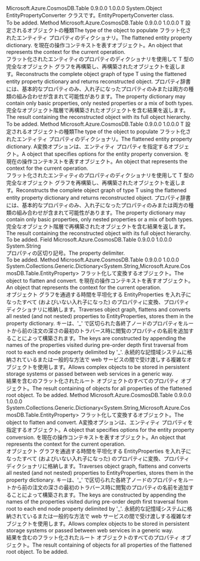 <Type Name="EntityPropertyConverter" FullName="Microsoft.Azure.CosmosDB.Table.EntityPropertyConverter">
  <TypeSignature Language="C#" Value="public static class EntityPropertyConverter" />
  <TypeSignature Language="ILAsm" Value=".class public auto ansi abstract sealed beforefieldinit EntityPropertyConverter extends System.Object" />
  <TypeSignature Language="DocId" Value="T:Microsoft.Azure.CosmosDB.Table.EntityPropertyConverter" />
  <TypeSignature Language="VB.NET" Value="Public Class EntityPropertyConverter" />
  <TypeSignature Language="F#" Value="type EntityPropertyConverter = class" />
  <AssemblyInfo>
    <AssemblyName>Microsoft.Azure.CosmosDB.Table</AssemblyName>
    <AssemblyVersion>0.9.0.0</AssemblyVersion>
    <AssemblyVersion>1.0.0.0</AssemblyVersion>
  </AssemblyInfo>
  <Base>
    <BaseTypeName>System.Object</BaseTypeName>
  </Base>
  <Interfaces />
  <Docs>
    <summary>
            <span data-ttu-id="870d8-101">EntityPropertyConverter クラスです。</span><span class="sxs-lookup"><span data-stu-id="870d8-101">EntityPropertyConverter class.</span></span>
            </summary>
    <remarks>To be added.</remarks>
  </Docs>
  <Members>
    <Member MemberName="ConvertBack&lt;T&gt;">
      <MemberSignature Language="C#" Value="public static T ConvertBack&lt;T&gt; (System.Collections.Generic.IDictionary&lt;string,Microsoft.Azure.CosmosDB.Table.EntityProperty&gt; flattenedEntityProperties, Microsoft.Azure.Storage.OperationContext operationContext);" />
      <MemberSignature Language="ILAsm" Value=".method public static hidebysig !!T ConvertBack&lt;T&gt;(class System.Collections.Generic.IDictionary`2&lt;string, class Microsoft.Azure.CosmosDB.Table.EntityProperty&gt; flattenedEntityProperties, class Microsoft.Azure.Storage.OperationContext operationContext) cil managed" />
      <MemberSignature Language="DocId" Value="M:Microsoft.Azure.CosmosDB.Table.EntityPropertyConverter.ConvertBack``1(System.Collections.Generic.IDictionary{System.String,Microsoft.Azure.CosmosDB.Table.EntityProperty},Microsoft.Azure.Storage.OperationContext)" />
      <MemberSignature Language="F#" Value="static member ConvertBack : System.Collections.Generic.IDictionary&lt;string, Microsoft.Azure.CosmosDB.Table.EntityProperty&gt; * Microsoft.Azure.Storage.OperationContext -&gt; 'T" Usage="Microsoft.Azure.CosmosDB.Table.EntityPropertyConverter.ConvertBack (flattenedEntityProperties, operationContext)" />
      <MemberType>Method</MemberType>
      <AssemblyInfo>
        <AssemblyName>Microsoft.Azure.CosmosDB.Table</AssemblyName>
        <AssemblyVersion>0.9.0.0</AssemblyVersion>
        <AssemblyVersion>1.0.0.0</AssemblyVersion>
      </AssemblyInfo>
      <ReturnValue>
        <ReturnType>T</ReturnType>
      </ReturnValue>
      <TypeParameters>
        <TypeParameter Name="T" />
      </TypeParameters>
      <Parameters>
        <Parameter Name="flattenedEntityProperties" Type="System.Collections.Generic.IDictionary&lt;System.String,Microsoft.Azure.CosmosDB.Table.EntityProperty&gt;" />
        <Parameter Name="operationContext" Type="Microsoft.Azure.Storage.OperationContext" />
      </Parameters>
      <Docs>
        <typeparam name="T"><span data-ttu-id="870d8-102">設定されるオブジェクトの種類</span><span class="sxs-lookup"><span data-stu-id="870d8-102">The type of the object to populate</span></span></typeparam>
        <param name="flattenedEntityProperties"><span data-ttu-id="870d8-103">フラット化されたエンティティ プロパティのディクショナリ。</span><span class="sxs-lookup"><span data-stu-id="870d8-103">The flattened entity property dictionary.</span></span></param>
        <param name="operationContext"><span data-ttu-id="870d8-104"><see cref="T:Microsoft.Azure.Storage.OperationContext" />を現在の操作コンテキストを表すオブジェクト。</span><span class="sxs-lookup"><span data-stu-id="870d8-104">An <see cref="T:Microsoft.Azure.Storage.OperationContext" /> object that represents the context for the current operation.</span></span></param>
        <summary>
            <span data-ttu-id="870d8-105">フラット化されたエンティティのプロパティのディクショナリを使用して T 型の完全なオブジェクト グラフを再構築し、再構築されたオブジェクトを返します。</span><span class="sxs-lookup"><span data-stu-id="870d8-105">Reconstructs the complete object graph of type T using the flattened entity property dictionary and returns reconstructed object.</span></span>
            <span data-ttu-id="870d8-106">プロパティ辞書には、基本的なプロパティのみ、入れ子になったプロパティのみまたは両方の種類の組み合わせが含まれて可能性があります。</span><span class="sxs-lookup"><span data-stu-id="870d8-106">The property dictionary may contain only basic properties, only nested properties or a mix of both types.</span></span>
            </summary>
        <returns><span data-ttu-id="870d8-107">完全なオブジェクト階層で再構築されたオブジェクトを含む結果を返します。</span><span class="sxs-lookup"><span data-stu-id="870d8-107">The result containing the reconstructed object with its full object hierarchy.</span></span></returns>
        <remarks>To be added.</remarks>
      </Docs>
    </Member>
    <Member MemberName="ConvertBack&lt;T&gt;">
      <MemberSignature Language="C#" Value="public static T ConvertBack&lt;T&gt; (System.Collections.Generic.IDictionary&lt;string,Microsoft.Azure.CosmosDB.Table.EntityProperty&gt; flattenedEntityProperties, Microsoft.Azure.CosmosDB.Table.EntityPropertyConverterOptions entityPropertyConverterOptions, Microsoft.Azure.Storage.OperationContext operationContext);" />
      <MemberSignature Language="ILAsm" Value=".method public static hidebysig !!T ConvertBack&lt;T&gt;(class System.Collections.Generic.IDictionary`2&lt;string, class Microsoft.Azure.CosmosDB.Table.EntityProperty&gt; flattenedEntityProperties, class Microsoft.Azure.CosmosDB.Table.EntityPropertyConverterOptions entityPropertyConverterOptions, class Microsoft.Azure.Storage.OperationContext operationContext) cil managed" />
      <MemberSignature Language="DocId" Value="M:Microsoft.Azure.CosmosDB.Table.EntityPropertyConverter.ConvertBack``1(System.Collections.Generic.IDictionary{System.String,Microsoft.Azure.CosmosDB.Table.EntityProperty},Microsoft.Azure.CosmosDB.Table.EntityPropertyConverterOptions,Microsoft.Azure.Storage.OperationContext)" />
      <MemberSignature Language="F#" Value="static member ConvertBack : System.Collections.Generic.IDictionary&lt;string, Microsoft.Azure.CosmosDB.Table.EntityProperty&gt; * Microsoft.Azure.CosmosDB.Table.EntityPropertyConverterOptions * Microsoft.Azure.Storage.OperationContext -&gt; 'T" Usage="Microsoft.Azure.CosmosDB.Table.EntityPropertyConverter.ConvertBack (flattenedEntityProperties, entityPropertyConverterOptions, operationContext)" />
      <MemberType>Method</MemberType>
      <AssemblyInfo>
        <AssemblyName>Microsoft.Azure.CosmosDB.Table</AssemblyName>
        <AssemblyVersion>0.9.0.0</AssemblyVersion>
        <AssemblyVersion>1.0.0.0</AssemblyVersion>
      </AssemblyInfo>
      <ReturnValue>
        <ReturnType>T</ReturnType>
      </ReturnValue>
      <TypeParameters>
        <TypeParameter Name="T" />
      </TypeParameters>
      <Parameters>
        <Parameter Name="flattenedEntityProperties" Type="System.Collections.Generic.IDictionary&lt;System.String,Microsoft.Azure.CosmosDB.Table.EntityProperty&gt;" />
        <Parameter Name="entityPropertyConverterOptions" Type="Microsoft.Azure.CosmosDB.Table.EntityPropertyConverterOptions" />
        <Parameter Name="operationContext" Type="Microsoft.Azure.Storage.OperationContext" />
      </Parameters>
      <Docs>
        <typeparam name="T"><span data-ttu-id="870d8-108">設定されるオブジェクトの種類</span><span class="sxs-lookup"><span data-stu-id="870d8-108">The type of the object to populate</span></span></typeparam>
        <param name="flattenedEntityProperties"><span data-ttu-id="870d8-109">フラット化されたエンティティ プロパティのディクショナリ。</span><span class="sxs-lookup"><span data-stu-id="870d8-109">The flattened entity property dictionary.</span></span></param>
        <param name="entityPropertyConverterOptions"><span data-ttu-id="870d8-110">A<see cref="T:Microsoft.Azure.CosmosDB.Table.EntityPropertyConverterOptions" />変換オプションは、エンティティ プロパティを指定するオブジェクト。</span><span class="sxs-lookup"><span data-stu-id="870d8-110">A <see cref="T:Microsoft.Azure.CosmosDB.Table.EntityPropertyConverterOptions" /> object that specifies options for the entity property conversion.</span></span></param>
        <param name="operationContext"><span data-ttu-id="870d8-111"><see cref="T:Microsoft.Azure.Storage.OperationContext" />を現在の操作コンテキストを表すオブジェクト。</span><span class="sxs-lookup"><span data-stu-id="870d8-111">An <see cref="T:Microsoft.Azure.Storage.OperationContext" /> object that represents the context for the current operation.</span></span></param>
        <summary>
            <span data-ttu-id="870d8-112">フラット化されたエンティティのプロパティのディクショナリを使用して T 型の完全なオブジェクト グラフを再構築し、再構築されたオブジェクトを返します。</span><span class="sxs-lookup"><span data-stu-id="870d8-112">Reconstructs the complete object graph of type T using the flattened entity property dictionary and returns reconstructed object.</span></span>
            <span data-ttu-id="870d8-113">プロパティ辞書には、基本的なプロパティのみ、入れ子になったプロパティのみまたは両方の種類の組み合わせが含まれて可能性があります。</span><span class="sxs-lookup"><span data-stu-id="870d8-113">The property dictionary may contain only basic properties, only nested properties or a mix of both types.</span></span>
            </summary>
        <returns><span data-ttu-id="870d8-114">完全なオブジェクト階層で再構築されたオブジェクトを含む結果を返します。</span><span class="sxs-lookup"><span data-stu-id="870d8-114">The result containing the reconstructed object with its full object hierarchy.</span></span></returns>
        <remarks>To be added.</remarks>
      </Docs>
    </Member>
    <Member MemberName="DefaultPropertyNameDelimiter">
      <MemberSignature Language="C#" Value="public const string DefaultPropertyNameDelimiter;" />
      <MemberSignature Language="ILAsm" Value=".field public static literal string DefaultPropertyNameDelimiter" />
      <MemberSignature Language="DocId" Value="F:Microsoft.Azure.CosmosDB.Table.EntityPropertyConverter.DefaultPropertyNameDelimiter" />
      <MemberSignature Language="VB.NET" Value="Public Const DefaultPropertyNameDelimiter As String " />
      <MemberSignature Language="F#" Value="val mutable DefaultPropertyNameDelimiter : string" Usage="Microsoft.Azure.CosmosDB.Table.EntityPropertyConverter.DefaultPropertyNameDelimiter" />
      <MemberType>Field</MemberType>
      <AssemblyInfo>
        <AssemblyName>Microsoft.Azure.CosmosDB.Table</AssemblyName>
        <AssemblyVersion>0.9.0.0</AssemblyVersion>
        <AssemblyVersion>1.0.0.0</AssemblyVersion>
      </AssemblyInfo>
      <ReturnValue>
        <ReturnType>System.String</ReturnType>
      </ReturnValue>
      <Docs>
        <summary>
            <span data-ttu-id="870d8-115">プロパティの区切り記号。</span><span class="sxs-lookup"><span data-stu-id="870d8-115">The property delimiter.</span></span>
            </summary>
        <remarks>To be added.</remarks>
      </Docs>
    </Member>
    <Member MemberName="Flatten">
      <MemberSignature Language="C#" Value="public static System.Collections.Generic.Dictionary&lt;string,Microsoft.Azure.CosmosDB.Table.EntityProperty&gt; Flatten (object root, Microsoft.Azure.Storage.OperationContext operationContext);" />
      <MemberSignature Language="ILAsm" Value=".method public static hidebysig class System.Collections.Generic.Dictionary`2&lt;string, class Microsoft.Azure.CosmosDB.Table.EntityProperty&gt; Flatten(object root, class Microsoft.Azure.Storage.OperationContext operationContext) cil managed" />
      <MemberSignature Language="DocId" Value="M:Microsoft.Azure.CosmosDB.Table.EntityPropertyConverter.Flatten(System.Object,Microsoft.Azure.Storage.OperationContext)" />
      <MemberSignature Language="F#" Value="static member Flatten : obj * Microsoft.Azure.Storage.OperationContext -&gt; System.Collections.Generic.Dictionary&lt;string, Microsoft.Azure.CosmosDB.Table.EntityProperty&gt;" Usage="Microsoft.Azure.CosmosDB.Table.EntityPropertyConverter.Flatten (root, operationContext)" />
      <MemberType>Method</MemberType>
      <AssemblyInfo>
        <AssemblyName>Microsoft.Azure.CosmosDB.Table</AssemblyName>
        <AssemblyVersion>0.9.0.0</AssemblyVersion>
        <AssemblyVersion>1.0.0.0</AssemblyVersion>
      </AssemblyInfo>
      <ReturnValue>
        <ReturnType>System.Collections.Generic.Dictionary&lt;System.String,Microsoft.Azure.CosmosDB.Table.EntityProperty&gt;</ReturnType>
      </ReturnValue>
      <Parameters>
        <Parameter Name="root" Type="System.Object" />
        <Parameter Name="operationContext" Type="Microsoft.Azure.Storage.OperationContext" />
      </Parameters>
      <Docs>
        <param name="root"><span data-ttu-id="870d8-116">フラット化して変換するオブジェクト。</span><span class="sxs-lookup"><span data-stu-id="870d8-116">The object to flatten and convert.</span></span></param>
        <param name="operationContext"><span data-ttu-id="870d8-117"><see cref="T:Microsoft.Azure.Storage.OperationContext" />を現在の操作コンテキストを表すオブジェクト。</span><span class="sxs-lookup"><span data-stu-id="870d8-117">An <see cref="T:Microsoft.Azure.Storage.OperationContext" /> object that represents the context for the current operation.</span></span></param>
        <summary>
            <span data-ttu-id="870d8-118">オブジェクト グラフを通過する時間を平坦化する EntityProperties を入れ子になったすべて (およびいない入れ子になった) のプロパティに変換、プロパティ ディクショナリに格納します。</span><span class="sxs-lookup"><span data-stu-id="870d8-118">Traverses object graph, flattens and converts all nested (and not nested) properties to EntityProperties, stores them in the property dictionary.</span></span>
            <span data-ttu-id="870d8-119">キーは、'_' で区切られた各終了ノードのプロパティをルートから前の注文の深さの最初のトラバース時に閲覧のプロパティの名前を追加することによって構築されます。</span><span class="sxs-lookup"><span data-stu-id="870d8-119">The keys are constructed by appending the names of the properties visited during pre-order depth first traversal from root to each end node property delimited by '_'.</span></span>
            <span data-ttu-id="870d8-120">永続的な記憶域システムに格納されているまたは一般的な方法で web サービスの間で受け渡しする複雑なオブジェクトを使用します。</span><span class="sxs-lookup"><span data-stu-id="870d8-120">Allows complex objects to be stored in persistent storage systems or passed between web services in a generic way.</span></span>
            </summary>
        <returns><span data-ttu-id="870d8-121">結果を含む<see cref="T:System.Collections.Generic.IDictionary`2" />の<see cref="T:Microsoft.Azure.CosmosDB.Table.EntityProperty" />フラット化されたルート オブジェクトのすべてのプロパティ オブジェクト。</span><span class="sxs-lookup"><span data-stu-id="870d8-121">The result containing <see cref="T:System.Collections.Generic.IDictionary`2" /> of <see cref="T:Microsoft.Azure.CosmosDB.Table.EntityProperty" /> objects for all properties of the flattened root object.</span></span></returns>
        <remarks>To be added.</remarks>
      </Docs>
    </Member>
    <Member MemberName="Flatten">
      <MemberSignature Language="C#" Value="public static System.Collections.Generic.Dictionary&lt;string,Microsoft.Azure.CosmosDB.Table.EntityProperty&gt; Flatten (object root, Microsoft.Azure.CosmosDB.Table.EntityPropertyConverterOptions entityPropertyConverterOptions, Microsoft.Azure.Storage.OperationContext operationContext);" />
      <MemberSignature Language="ILAsm" Value=".method public static hidebysig class System.Collections.Generic.Dictionary`2&lt;string, class Microsoft.Azure.CosmosDB.Table.EntityProperty&gt; Flatten(object root, class Microsoft.Azure.CosmosDB.Table.EntityPropertyConverterOptions entityPropertyConverterOptions, class Microsoft.Azure.Storage.OperationContext operationContext) cil managed" />
      <MemberSignature Language="DocId" Value="M:Microsoft.Azure.CosmosDB.Table.EntityPropertyConverter.Flatten(System.Object,Microsoft.Azure.CosmosDB.Table.EntityPropertyConverterOptions,Microsoft.Azure.Storage.OperationContext)" />
      <MemberSignature Language="F#" Value="static member Flatten : obj * Microsoft.Azure.CosmosDB.Table.EntityPropertyConverterOptions * Microsoft.Azure.Storage.OperationContext -&gt; System.Collections.Generic.Dictionary&lt;string, Microsoft.Azure.CosmosDB.Table.EntityProperty&gt;" Usage="Microsoft.Azure.CosmosDB.Table.EntityPropertyConverter.Flatten (root, entityPropertyConverterOptions, operationContext)" />
      <MemberType>Method</MemberType>
      <AssemblyInfo>
        <AssemblyName>Microsoft.Azure.CosmosDB.Table</AssemblyName>
        <AssemblyVersion>0.9.0.0</AssemblyVersion>
        <AssemblyVersion>1.0.0.0</AssemblyVersion>
      </AssemblyInfo>
      <ReturnValue>
        <ReturnType>System.Collections.Generic.Dictionary&lt;System.String,Microsoft.Azure.CosmosDB.Table.EntityProperty&gt;</ReturnType>
      </ReturnValue>
      <Parameters>
        <Parameter Name="root" Type="System.Object" />
        <Parameter Name="entityPropertyConverterOptions" Type="Microsoft.Azure.CosmosDB.Table.EntityPropertyConverterOptions" />
        <Parameter Name="operationContext" Type="Microsoft.Azure.Storage.OperationContext" />
      </Parameters>
      <Docs>
        <param name="root"><span data-ttu-id="870d8-122">フラット化して変換するオブジェクト。</span><span class="sxs-lookup"><span data-stu-id="870d8-122">The object to flatten and convert.</span></span></param>
        <param name="entityPropertyConverterOptions"><span data-ttu-id="870d8-123">A<see cref="T:Microsoft.Azure.CosmosDB.Table.EntityPropertyConverterOptions" />変換オプションは、エンティティ プロパティを指定するオブジェクト。</span><span class="sxs-lookup"><span data-stu-id="870d8-123">A <see cref="T:Microsoft.Azure.CosmosDB.Table.EntityPropertyConverterOptions" /> object that specifies options for the entity property conversion.</span></span></param>
        <param name="operationContext"><span data-ttu-id="870d8-124"><see cref="T:Microsoft.Azure.Storage.OperationContext" />を現在の操作コンテキストを表すオブジェクト。</span><span class="sxs-lookup"><span data-stu-id="870d8-124">An <see cref="T:Microsoft.Azure.Storage.OperationContext" /> object that represents the context for the current operation.</span></span></param>
        <summary>
            <span data-ttu-id="870d8-125">オブジェクト グラフを通過する時間を平坦化する EntityProperties を入れ子になったすべて (およびいない入れ子になった) のプロパティに変換、プロパティ ディクショナリに格納します。</span><span class="sxs-lookup"><span data-stu-id="870d8-125">Traverses object graph, flattens and converts all nested (and not nested) properties to EntityProperties, stores them in the property dictionary.</span></span>
            <span data-ttu-id="870d8-126">キーは、'_' で区切られた各終了ノードのプロパティをルートから前の注文の深さの最初のトラバース時に閲覧のプロパティの名前を追加することによって構築されます。</span><span class="sxs-lookup"><span data-stu-id="870d8-126">The keys are constructed by appending the names of the properties visited during pre-order depth first traversal from root to each end node property delimited by '_'.</span></span>
            <span data-ttu-id="870d8-127">永続的な記憶域システムに格納されているまたは一般的な方法で web サービスの間で受け渡しする複雑なオブジェクトを使用します。</span><span class="sxs-lookup"><span data-stu-id="870d8-127">Allows complex objects to be stored in persistent storage systems or passed between web services in a generic way.</span></span>
            </summary>
        <returns><span data-ttu-id="870d8-128">結果を含む<see cref="T:System.Collections.Generic.IDictionary`2" />の<see cref="T:Microsoft.Azure.CosmosDB.Table.EntityProperty" />フラット化されたルート オブジェクトのすべてのプロパティ オブジェクト。</span><span class="sxs-lookup"><span data-stu-id="870d8-128">The result containing <see cref="T:System.Collections.Generic.IDictionary`2" /> of <see cref="T:Microsoft.Azure.CosmosDB.Table.EntityProperty" /> objects for all properties of the flattened root object.</span></span></returns>
        <remarks>To be added.</remarks>
      </Docs>
    </Member>
  </Members>
</Type>